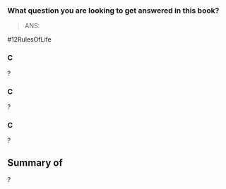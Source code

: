 ### What question you are looking to get answered in this book?

> ANS:



#12RulesOfLife
### C
?


### C
?


### C
?



## Summary of 
?



